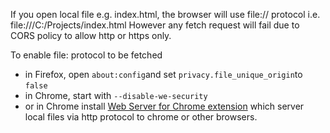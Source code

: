 
If you open local file e.g. index.html, the browser will use file:// protocol i.e. file:///C:/Projects/index.html
However any fetch request will fail due to CORS policy to allow http or https only.

To enable file: protocol to be fetched 
- in Firefox, open `about:config`and set `privacy.file_unique_origin`to `false`
- in Chrome, start with `--disable-we-security`
- or in Chrome install [Web Server for Chrome extension](https://chrome.google.com/webstore/detail/web-server-for-chrome/ofhbbkphhbklhfoeikjpcbhemlocgigb) which
server local files via http protocol to chrome or other browsers.
